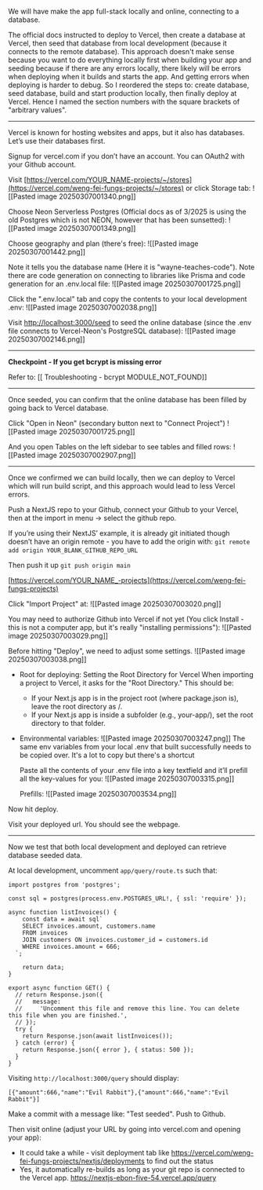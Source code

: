 
We will have make the app full-stack locally and online, connecting to a database.

The official docs instructed to deploy to Vercel, then create a database at Vercel, then seed that database from local development (because it connects to the remote database). This approach doesn't make sense because you want to do everything locally first when building your app and seeding because if there are any errors locally, there likely will be errors when deploying when it builds and starts the app. And getting errors when deploying is harder to debug. So I reordered the steps to: create database, seed database, build and start production locally, then finally deploy at Vercel. Hence I named the section numbers with the square brackets of "arbitrary values".

---

Vercel is known for hosting websites and apps, but it also has databases. Let’s use their databases first.

Signup for vercel.com if you don’t have an account. You can OAuth2 with your Github account.

Visit [https://vercel.com/YOUR_NAME-projects/~/stores](https://vercel.com/weng-fei-fungs-projects/~/stores) or click Storage tab:
![[Pasted image 20250307001340.png]]

Choose Neon Serverless Postgres (Official docs as of 3/2025 is using the old Postgres which is not NEON, however that has been sunsetted):
![[Pasted image 20250307001349.png]]

Choose geography and plan (there's free):
![[Pasted image 20250307001442.png]]


Note it tells you the database name (Here it is "wayne-teaches-code"). Note there are code generation on connecting to libraries like Prisma and code generation for an .env.local file:
![[Pasted image 20250307001725.png]]

Click the ".env.local" tab and copy the contents to your local development .env:
![[Pasted image 20250307002038.png]]

Visit [http://localhost:3000/seed](http://localhost:3000/seed) to seed the online database (since the .env file connects to Vercel-Neon's PostgreSQL database):
![[Pasted image 20250307002146.png]]


---

**Checkpoint - If you get bcrypt is missing error**

Refer to: [[ Troubleshooting - bcrypt MODULE_NOT_FOUND]]

---

Once seeded, you can confirm that the online database has been filled by going back to Vercel database.

Click "Open in Neon" (secondary button next to "Connect Project")
![[Pasted image 20250307001725.png]]

And you open Tables on the left sidebar to see tables and filled rows:
![[Pasted image 20250307002907.png]]

----


Once we confirmed we can build locally, then we can deploy to Vercel which will run build script, and this approach would lead to less Vercel errors.

Push a NextJS repo to your Github, connect your Github to your Vercel, then at the import in menu → select the github repo.

If you’re using their NextJS’ example, it is already git initiated though doesn’t have an origin remote - you have to add the origin with: `git remote add origin YOUR_BLANK_GITHUB_REPO_URL` 

Then push it up `git push origin main` 

[https://vercel.com/YOUR_NAME_-projects](https://vercel.com/weng-fei-fungs-projects)  

Click "Import Project" at:
![[Pasted image 20250307003020.png]]

You may need to authorize Github into Vercel if not yet (You click Install - this is not a computer app, but it's really "installing permissions"):
![[Pasted image 20250307003029.png]]

Before hitting "Deploy", we need to adjust some settings.
![[Pasted image 20250307003038.png]]


- Root for deploying:
  Setting the Root Directory for Vercel
  When importing a project to Vercel, it asks for the "Root Directory." This should be:
	- If your Next.js app is in the project root (where package.json is), leave the root directory as /.
	- If your Next.js app is inside a subfolder (e.g., your-app/), set the root directory to that folder.
- Environmental variables:
  ![[Pasted image 20250307003247.png]]
  The same env variables from your local .env that built successfully needs to be copied over. It's a lot to copy but there's a shortcut
  
  Paste all the contents of your .env file into a key textfield and it’ll prefill all the key-values for you:
  ![[Pasted image 20250307003315.png]]
  
  Prefills:
  ![[Pasted image 20250307003534.png]]


Now hit deploy.

Visit your deployed url. You should see the webpage.

---

Now we test that both local development and deployed can retrieve database seeded data.

At local development, uncomment `app/query/route.ts` such that:
```
import postgres from 'postgres';

const sql = postgres(process.env.POSTGRES_URL!, { ssl: 'require' });

async function listInvoices() {
	const data = await sql`
    SELECT invoices.amount, customers.name
    FROM invoices
    JOIN customers ON invoices.customer_id = customers.id
    WHERE invoices.amount = 666;
  `;

	return data;
}

export async function GET() {
  // return Response.json({
  //   message:
  //     'Uncomment this file and remove this line. You can delete this file when you are finished.',
  // });
  try {
  	return Response.json(await listInvoices());
  } catch (error) {
  	return Response.json({ error }, { status: 500 });
  }
}
```

Visiting `http://localhost:3000/query` should display:
```
[{"amount":666,"name":"Evil Rabbit"},{"amount":666,"name":"Evil Rabbit"}]
```

Make a commit with a message like: "Test seeded". Push to Github. 

Then visit online (adjust your URL by going into vercel.com and opening your app):
- It could take a while - visit deployment tab like https://vercel.com/weng-fei-fungs-projects/nextjs/deployments to find out the status
- Yes, it automatically re-builds as long as your git repo is connected to the Vercel app.
https://nextjs-ebon-five-54.vercel.app/query


